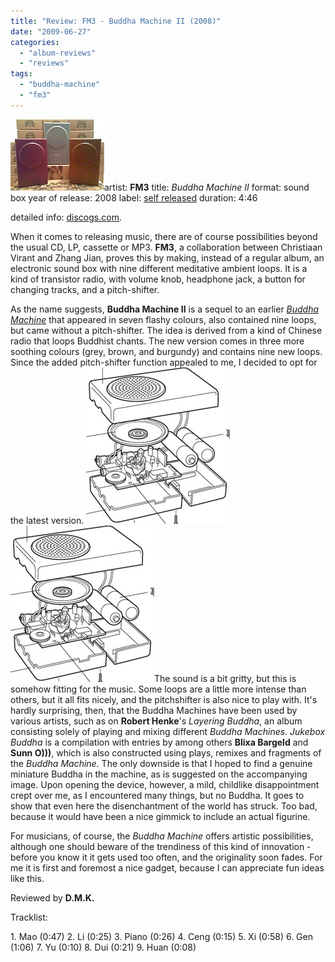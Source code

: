 ```yaml
---
title: "Review: FM3 - Buddha Machine II (2008)"
date: "2009-06-27"
categories: 
  - "album-reviews"
  - "reviews"
tags: 
  - "buddha-machine"
  - "fm3"
---
```


![](images/fm3_buddha2.jpg)artist: **FM3** title: _Buddha Machine II_ format: sound box year of release: 2008 label: [self released](http://www.fm3.com.cn/) duration: 4:46

detailed info: [discogs.com](http://www.discogs.com/FM3-Buddha-Machine-II/release/1584913).

When it comes to releasing music, there are of course possibilities beyond the usual CD, LP, cassette or MP3. **FM3**, a collaboration between Christiaan Virant and Zhang Jian, proves this by making, instead of a regular album, an electronic sound box with nine different meditative ambient loops. It is a kind of transistor radio, with volume knob, headphone jack, a button for changing tracks, and a pitch-shifter.

As the name suggests, **Buddha Machine II** is a sequel to an earlier [_Buddha Machine_](http://www.discogs.com/FM3-Buddha-Machine/release/583314) that appeared in seven flashy colours, also contained nine loops, but came without a pitch-shifter. The idea is derived from a kind of Chinese radio that loops Buddhist chants. The new version comes in three more soothing colours (grey, brown, and burgundy) and contains nine new loops. Since the added pitch-shifter function appealed to me, I decided to opt for the latest version. ![](images/fm3_buddha2_1.jpg)![](images/fm3_buddha2_1.jpg)The sound is a bit gritty, but this is somehow fitting for the music. Some loops are a little more intense than others, but it all fits nicely, and the pitchshifter is also nice to play with. It's hardly surprising, then, that the Buddha Machines have been used by various artists, such as on **Robert Henke**'s _Layering Buddha_, an album consisting solely of playing and mixing different _Buddha Machines_. _Jukebox Buddha_ is a compilation with entries by among others **Blixa Bargeld** and **Sunn O)))**, which is also constructed using plays, remixes and fragments of the _Buddha Machine_. The only downside is that I hoped to find a genuine miniature Buddha in the machine, as is suggested on the accompanying image. Upon opening the device, however, a mild, childlike disappointment crept over me, as I encountered many things, but no Buddha. It goes to show that even here the disenchantment of the world has struck. Too bad, because it would have been a nice gimmick to include an actual figurine.

For musicians, of course, the _Buddha Machine_ offers artistic possibilities, although one should beware of the trendiness of this kind of innovation - before you know it it gets used too often, and the originality soon fades. For me it is first and foremost a nice gadget, because I can appreciate fun ideas like this.

Reviewed by **D.M.K.**

Tracklist:

1\. Mao (0:47) 2. Li (0:25) 3. Piano (0:26) 4. Ceng (0:15) 5. Xi (0:58) 6. Gen (1:06) 7. Yu (0:10) 8. Dui (0:21) 9. Huan (0:08)
